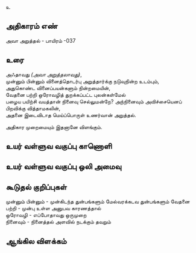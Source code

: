 உ


## அதிகாரம் எண்

அவா அறுத்தல் - பாயிரம் -037

## உரை

அஃதாவது _(அவா அறுத்தலாவது)_,  
முன்னும் பின்னும் வினைத்தொடர்பு அறுத்தார்க்கு நடுவுநின்ற உடம்பும்,  
அதுகொண்ட வினைப்பயன்களும் நின்றமையின்,  
வேதனை பற்றி ஒரோவழித் துறக்கப்பட்ட புலன்கள்மேல்  
பழைய பயிற்சி வயத்தான் நினைவு செல்லுமன்றே? 
அந்நினைவும் அவிச்சையெனப் பிறவிக்கு வித்தாமகலின்,  
அதனை இடைவிடாத மெய்ப்பொருள் உணர்வான் அறுத்தல்.  

அதிகார முறைமையும் இதனானே விளங்கும்.


## உயர் வள்ளுவ வகுப்பு காணொளி


## உயர் வள்ளுவ வகுப்பு ஒலி அமைவு 


## கூடுதல் குறிப்புகள்

முன்னும் பின்னும் - முன்கிடந்த துன்பங்களும் மேல்வரக்கடவ துன்பங்களும் 
வேதனை பற்றி - முன்பு உள்ள அனுபவ காரணத்தால்   
ஒரோவழி - எப்போதாவது ஒருமுறை   
நினைவும் - நினைத்தல் அளவில் நடக்கும் தவறும்   


## ஆங்கில விளக்கம்

